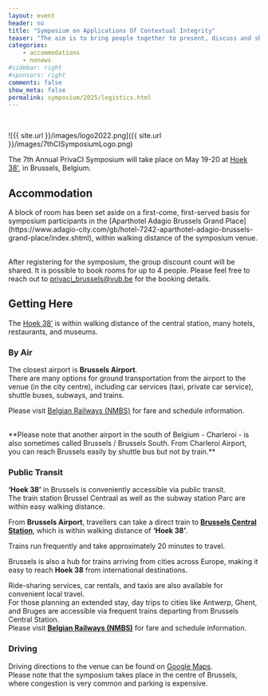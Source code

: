```yaml
---
layout: event
header: no
title: "Symposium on Applications Of Contextual Integrity"
teaser: "The aim is to bring people together to present, discuss and share ideas based on ongoing and completed projects drawing on CI as their underlying conception of privacy."
categories:
    - accommodations
    - nonews
#sidebar: right
#sponsors: right
comments: false
show_meta: false
permalink: symposium/2025/logistics.html
---
```

<br/>

<style>
.alert{
    position:relative;
    padding:.75rem 1.25rem;
    margin-bottom:1rem;
    border:1px solid transparent;
    border-radius:.25rem
}
.alert-heading{
    color:inherit
}
.alert-link{
    font-weight:700
}
.alert-success {
    color: #155724;
    background-color: #f7f9f7;
    border-color: #c3e6cb;
}

.alert-success hr {
    border-top-color: #b1dfbb
}

.alert-success .alert-link {
    color: #0b2e13
}
.alert-warning{
    color:#856404;
    background-color:#e6e6e6;
    border-color:#ffeeba
}
.alert-warning hr{
    border-top-color:#ffe8a1
}
.alert-warning .alert-link{
    color:#533f03
}

</style>

![{{ site.url }}/images/logo2022.png]({{ site.url }}/images/7thCISymposiumLogo.png)


The 7th Annual PrivaCI Symposium will take place on May 19-20  at [Hoek 38'](https://maps.app.goo.gl/DBAbyVbf2ZD1aMiQ6), in Brussels, Belgium.


## Accommodation
<p>
A block of room has been set aside on a first-come, first-served basis for symposium participants in the [Aparthotel Adagio Brussels Grand Place](https://www.adagio-city.com/gb/hotel-7242-aparthotel-adagio-brussels-grand-place/index.shtml), within walking distance of the symposium venue.
 
<br/>After registering for the symposium, the group discount count will be shared. It is possible to book rooms for up to 4 people. Please feel free to reach out to [privaci_brussels@vub.be](privaci_brussels@vub.be) for the booking details.




## Getting Here

The [Hoek 38’](https://maps.app.goo.gl/DBAbyVbf2ZD1aMiQ6) is within walking distance of the central station, many hotels, restaurants, and museums.

### By Air

The closest airport is **Brussels Airport**.  
There are many options for ground transportation from the airport to the venue (in the city centre), including car services (taxi, private car service), shuttle buses, subways, and trains.

Please visit [Belgian Railways (NMBS)](https://www.belgiantrain.be/en) for fare and schedule information.

<br/>
 **Please note that another airport in the south of Belgium - Charleroi - is also sometimes called Brussels / Brussels South. From Charleroi Airport, you can reach Brussels easily by shuttle bus but not by train.**

### Public Transit

**‘Hoek 38’** in Brussels is conveniently accessible via public transit. <br/> 
The train station Brussel Centraal as well as the subway station Parc are within easy walking distance. 


From **Brussels Airport**, travellers can take a direct train to **[Brussels Central Station](https://maps.app.goo.gl/U5JYUzzsQ2zETpCu7)**, which is within walking distance of **‘Hoek 38’**.<br />

Trains run frequently and take approximately 20 minutes to travel.  

Brussels is also a hub for trains arriving from cities across Europe, making it easy to reach **Hoek 38** from international destinations. 

Ride-sharing services, car rentals, and taxis are also available for convenient local travel.  
For those planning an extended stay, day trips to cities like Antwerp, Ghent, and Bruges are accessible via frequent trains departing from Brussels Central Station.  
Please visit **[Belgian Railways (NMBS)](https://www.belgiantrain.be/en)** for fare and schedule information.

### Driving

Driving directions to the venue can be found on [Google Maps](https://www.google.com/maps).
<br/>  Please note that the symposium takes place in the centre of Brussels, where congestion is very common and parking is expensive. 

